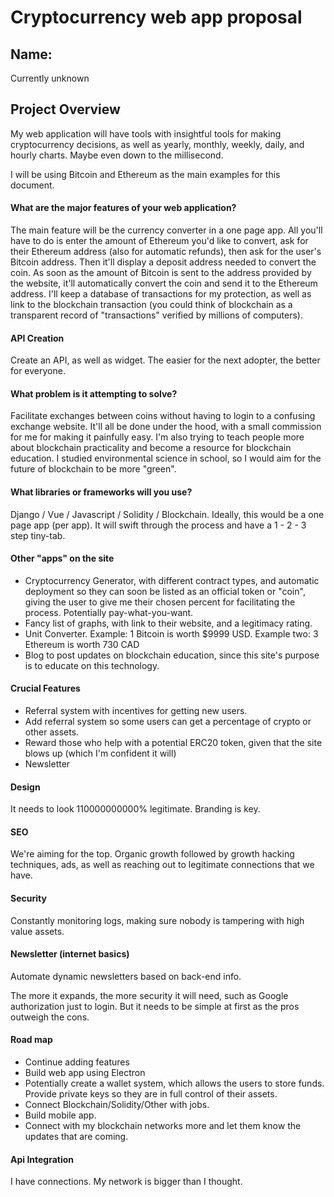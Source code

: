 # Cryptocurrency web app proposal

## Name: 
Currently unknown

## Project Overview
My web application will have tools with insightful tools for making cryptocurrency decisions, as well as yearly, monthly, weekly, daily, and hourly charts.  Maybe even down to the millisecond.

I will be using Bitcoin and Ethereum as the main examples for this document.

####  What are the major features of your web application? 
The main feature will be the currency converter in a one page app. All you'll have to do is enter the amount of Ethereum you'd like to convert, ask for their Ethereum address (also for automatic refunds), then ask for the user's Bitcoin address. Then it'll display a deposit address needed to convert the coin. As soon as the amount of Bitcoin is sent to the address provided by the website, it'll automatically convert the coin and send it to the Ethereum address. I'll keep a database of transactions for my protection, as well as link to the blockchain transaction (you could think of blockchain as a transparent record of "transactions" verified by millions of computers).

#### API Creation
Create an API, as well as widget. The easier for the next adopter, the better for everyone.

####  What problem is it attempting to solve? 
Facilitate exchanges between coins without having to login to a confusing exchange website. It'll all be done under the hood, with a small commission for me for making it painfully easy. I'm also trying to teach people more about blockchain practicality and become a resource for blockchain education. I studied environmental science in school, so I would aim for the future of blockchain to be more "green".

####  What libraries or frameworks will you use?
Django / Vue / Javascript / Solidity / Blockchain. Ideally, this would be a one page app (per app). It will swift through the process and have a 1 - 2 - 3 step tiny-tab.

#### Other "apps" on the site
- Cryptocurrency Generator, with different contract types, and automatic deployment so they can soon be listed as an official token or "coin", giving the user to give me their chosen percent for facilitating the process. Potentially pay-what-you-want.
- Fancy list of graphs, with link to their website, and a legitimacy rating.
- Unit Converter. Example: 1 Bitcoin is worth $9999 USD. Example two: 3 Ethereum is worth 730 CAD
- Blog to post updates on blockchain education, since this site's purpose is to educate on this technology.

#### Crucial Features
- Referral system with incentives for getting new users.
- Add referral system so some users can get a percentage of crypto or other assets.
- Reward those who help with a potential ERC20 token, given that the site blows up (which I'm confident it will)
- Newsletter

#### Design
It needs to look 110000000000% legitimate. Branding is key.

#### SEO
We're aiming for the top. Organic growth followed by growth hacking techniques, ads, as well as reaching out to legitimate connections that we have.

#### Security
Constantly monitoring logs, making sure nobody is tampering with high value assets.

#### Newsletter (internet basics)
Automate dynamic newsletters based on back-end info.

The more it expands, the more security it will need, such as Google authorization just to login. But it needs to be simple at first as the pros outweigh the cons.


#### Road map
- Continue adding features
- Build web app using Electron
- Potentially create a wallet system, which allows the users to store funds. Provide private keys so they are in full control of their assets.
- Connect Blockchain/Solidity/Other with jobs.
- Build mobile app.
- Connect with my blockchain networks more and let them know the updates that are coming.

#### Api Integration
I have connections. My network is bigger than I thought.
